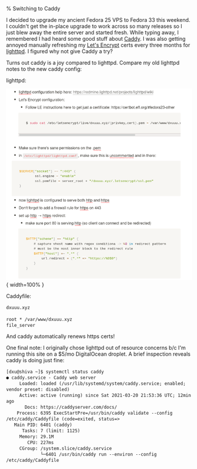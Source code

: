 % Switching to Caddy

I decided to upgrade my ancient Fedora 25 VPS to Fedora 33 this weekend. I
couldn't get the in-place upgrade to work across so many releases so I just
blew away the entire server and started fresh. While typing away, I remembered
I had heard some good stuff about [Caddy][0].  I was also getting annoyed
manually refreshing my [Let's Encrypt][1] certs every three months for
[lighttpd][2]. I figured why not give Caddy a try?

Turns out caddy is a joy compared to lighttpd. Compare my old lighttpd notes to
the new caddy config:

lighttpd:

![](../examples/caddy/lighttpd.png){ width=100% }

Caddyfile:

```
dxuuu.xyz

root * /var/www/dxuuu.xyz
file_server
```

And caddy automatically renews https certs!

One final note: I originally chose lighttpd out of resource concerns b/c I'm
running this site on a $5/mo DigitalOcean droplet. A brief inspection reveals
caddy is doing just fine:

```
[dxu@shiva ~]$ systemctl status caddy
● caddy.service - Caddy web server
     Loaded: loaded (/usr/lib/systemd/system/caddy.service; enabled; vendor preset: disabled)
     Active: active (running) since Sat 2021-03-20 21:53:36 UTC; 12min ago
       Docs: https://caddyserver.com/docs/
    Process: 6395 ExecStartPre=/usr/bin/caddy validate --config /etc/caddy/Caddyfile (code=exited, status=>
   Main PID: 6401 (caddy)
      Tasks: 7 (limit: 1125)
     Memory: 29.1M
        CPU: 227ms
     CGroup: /system.slice/caddy.service
             └─6401 /usr/bin/caddy run --environ --config /etc/caddy/Caddyfile
```

[0]: https://caddyserver.com/
[1]: https://letsencrypt.org/
[2]: https://www.lighttpd.net/
